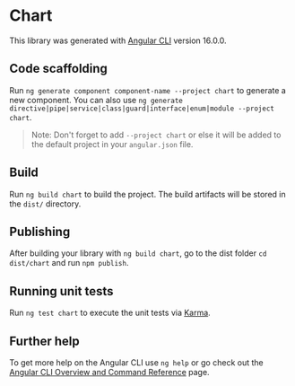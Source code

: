 # Chart

This library was generated with [Angular CLI](https://github.com/angular/angular-cli) version 16.0.0.

## Code scaffolding

Run `ng generate component component-name --project chart` to generate a new component. You can also use `ng generate directive|pipe|service|class|guard|interface|enum|module --project chart`.

> Note: Don't forget to add `--project chart` or else it will be added to the default project in your `angular.json` file.

## Build

Run `ng build chart` to build the project. The build artifacts will be stored in the `dist/` directory.

## Publishing

After building your library with `ng build chart`, go to the dist folder `cd dist/chart` and run `npm publish`.

## Running unit tests

Run `ng test chart` to execute the unit tests via [Karma](https://karma-runner.github.io).

## Further help

To get more help on the Angular CLI use `ng help` or go check out the [Angular CLI Overview and Command Reference](https://angular.io/cli) page.
